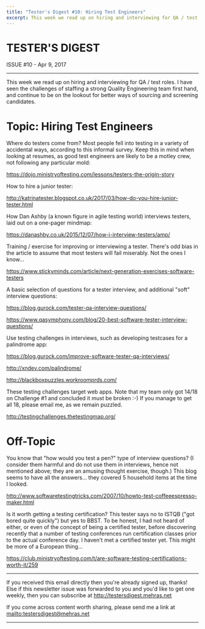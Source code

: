 ```yaml
---
title: "Tester's Digest #10: Hiring Test Engineers"
excerpt: This week we read up on hiring and interviewing for QA / test roles. I have seen the challenges of staffing a strong Quality Engineering team first hand, and continue to be on the lookout for better ways of sourcing and screening candidates.
---
```


TESTER'S DIGEST
===============
ISSUE #10 - Apr 9, 2017

---

This week we read up on hiring and interviewing for QA / test roles. I have seen the challenges of staffing a strong Quality Engineering team first hand, and continue to be on the lookout for better ways of sourcing and screening candidates.

Topic: Hiring Test Engineers
============================

Where do testers come from? Most people fell into testing in a variety of accidental ways, according to this informal survey. Keep this in mind when looking at resumes, as good test engineers are likely to be a motley crew, not following any particular mold:

<https://dojo.ministryoftesting.com/lessons/testers-the-origin-story>

How to hire a junior tester:

<http://katrinatester.blogspot.co.uk/2017/03/how-do-you-hire-junior-tester.html>

How Dan Ashby (a known figure in agile testing world) interviews testers, laid out on a one-pager mindmap:

<https://danashby.co.uk/2015/12/07/how-i-interview-testers/amp/>

Training / exercise for improving or interviewing a tester. There's odd bias in the article to assume that most testers will fail miserably. Not the ones I know...

<https://www.stickyminds.com/article/next-generation-exercises-software-testers>

A basic selection of questions for a tester interview, and additional "soft" interview questions:

<https://blog.gurock.com/tester-qa-interview-questions/>

<https://www.qasymphony.com/blog/20-best-software-tester-interview-questions/>

Use testing challenges in interviews, such as developing testcases for a palindrome app:

<https://blog.gurock.com/improve-software-tester-qa-interviews/>

<http://xndev.com/palindrome/>

<http://blackboxpuzzles.workroomprds.com/>

These testing challenges target web apps. Note that my team only got 14/18 on Challenge #1 and concluded it must be broken :-) If you manage to get all 18, please email me, as we remain puzzled.

<http://testingchallenges.thetestingmap.org/>


Off-Topic
=========

You know that "how would you test a pen?" type of interview questions? (I consider them harmful and do not use them in interviews, hence not mentioned above; they are an amusing thought exercise, though.) This blog seems to have all the answers... they covered 5 household items at the time I looked.

<http://www.softwaretestingtricks.com/2007/10/howto-test-coffeeespresso-maker.html>

Is it worth getting a testing certification? This tester says no to ISTQB ("got bored quite quickly") but yes to BBST. To be honest, I had not heard of either, or even of the concept of being a certified tester, before discovering recently that a number of testing conferences run certification classes prior to the actual conference day. I haven't met a certified tester yet. This might be more of a European thing...

<https://club.ministryoftesting.com/t/are-software-testing-certifications-worth-it/259>


---

If you received this email directly then you're already signed up, thanks! Else
if this newsletter issue was forwarded to you and you'd like to get one weekly,
then you can subscribe at <http://testersdigest.mehras.net>

If you come across content worth sharing, please send me a link at
<mailto:testersdigest@mehras.net>

---
